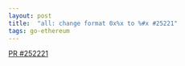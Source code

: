 ```yaml
---
layout: post
title:  "all: change format 0x%x to %#x #25221"
tags: go-ethereum
---
```


[PR #252221](https://github.com/ethereum/go-ethereum/pull/25221)

